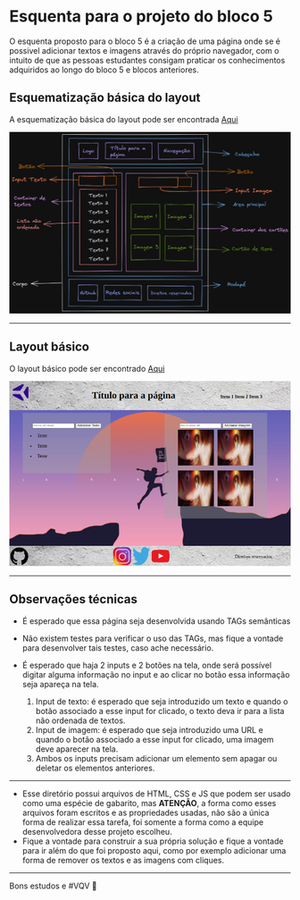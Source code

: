 # Esquenta para o projeto do bloco 5

O esquenta proposto para o bloco 5 é a criação de uma página onde se é possivel adicionar textos e imagens através do próprio navegador, com o intuito de que as pessoas estudantes consigam praticar os conhecimentos adquiridos ao longo do bloco 5 e blocos anteriores.

## Esquematização básica do layout

A esquematização básica do layout pode ser encontrada [Aqui](./imagens/layout-background-branco.png)

![Esquematização básica do layout esquenta bloco 3][esquematizacao]

[esquematizacao]: ./imagens/layout-background-preto.png

---

## Layout básico

O layout básico pode ser encontrado [Aqui](./imagens/layout-basico.png)

![Layout base esquenta bloco 3][layout]

[layout]: ./imagens/layout-basico.png

---

## Observações técnicas

- É esperado que essa página seja desenvolvida usando TAGs semânticas
- Não existem testes para verificar o uso das TAGs, mas fique a vontade para desenvolver tais testes, caso ache necessário.
- É esperado que haja 2 inputs e 2 botões na tela, onde será possível digitar alguma informação no input e ao clicar no botão essa informação seja apareça na tela.

  1. Input de texto: é esperado que seja introduzido um texto e quando o botão associado a esse input for clicado, o texto deva ir para a lista não ordenada de textos.
  2. Input de imagem: é esperado que seja introduzido uma URL e quando o botão associado a esse input for clicado, uma imagem deve aparecer na tela.
  3. Ambos os inputs precisam adicionar um elemento sem apagar ou deletar os elementos anteriores.

---

- Esse diretório possui arquivos de HTML, CSS e JS que podem ser usado como uma espécie de gabarito, mas **ATENÇÃO**, a forma como esses arquivos foram escritos e as propriedades usadas, não são a única forma de realizar essa tarefa, foi somente a forma como a equipe desenvolvedora desse projeto escolheu.
- Fique a vontade para construir a sua própria solução e fique a vontade para ir além do que foi proposto aqui, como por exemplo adicionar uma forma de remover os textos e as imagens com cliques.

---

Bons estudos e #VQV :rocket:
